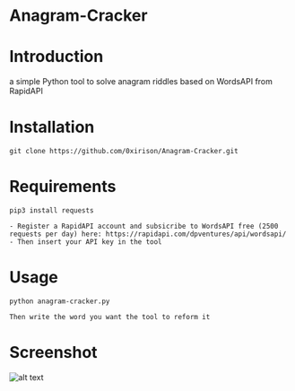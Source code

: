 # Anagram-Cracker
# Introduction
a simple Python tool to solve anagram riddles based on WordsAPI from RapidAPI

# Installation
```
git clone https://github.com/0xirison/Anagram-Cracker.git
```

# Requirements 
```
pip3 install requests
```
```
- Register a RapidAPI account and subsicribe to WordsAPI free (2500 requests per day) here: https://rapidapi.com/dpventures/api/wordsapi/
- Then insert your API key in the tool
```

# Usage
```
python anagram-cracker.py
```
```
Then write the word you want the tool to reform it
```

# Screenshot
![alt text](https://i.postimg.cc/9QC5shD9/anagram.png)


